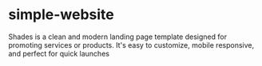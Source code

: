 # simple-website
Shades is a clean and modern landing page template designed for promoting services or products. It's easy to customize, mobile responsive, and perfect for quick launches
